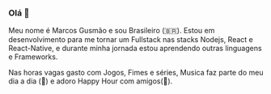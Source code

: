 ### Olá 👋

Meu nome é Marcos Gusmão e sou Brasileiro (🇧🇷). Estou em desenvolvimento para me tornar um Fullstack nas stacks Nodejs, React e React-Native, e durante minha jornada estou aprendendo outras linguagens e Frameworks.

Nas horas vagas gasto com Jogos, Fimes e séries, Musica faz parte do meu dia a dia (🎵) e adoro Happy Hour com amigos(🍺).

<!--
**marcosgusmao/marcosgusmao** is a ✨ _special_ ✨ repository because its `README.md` (this file) appears on your GitHub profile.

Here are some ideas to get you started:

- 🔭 I’m currently working on ...
- 🌱 I’m currently learning ...
- 👯 I’m looking to collaborate on ...
- 🤔 I’m looking for help with ...
- 💬 Ask me about ...
- 📫 How to reach me: ...
- 😄 Pronouns: ...
- ⚡ Fun fact: ...
-->
